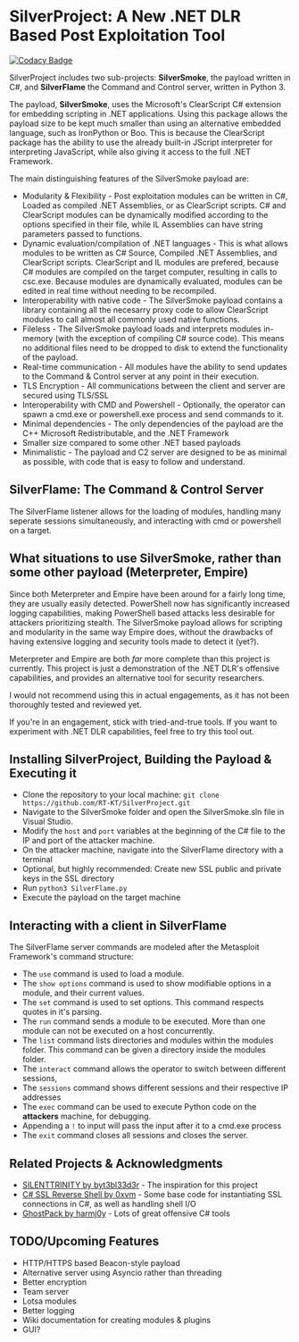 # SilverProject: A New .NET DLR Based Post Exploitation Tool

[![Codacy Badge](https://app.codacy.com/project/badge/Grade/3027449b9f8f42b189fb417a62cfed9e)](https://www.codacy.com?utm_source=github.com&amp;utm_medium=referral&amp;utm_content=RT-KT/SilverProject&amp;utm_campaign=Badge_Grade)

SilverProject includes two sub-projects: **SilverSmoke**, the payload written in C#, and **SilverFlame** the Command and Control server, written in Python 3.

The payload, **SilverSmoke**, uses the Microsoft's ClearScript C# extension for embedding scripting in .NET applications. Using this package allows the payload size to be kept much smaller than using an alternative embedded language, such as IronPython or Boo. This is because the ClearScript package has the ability to use the already built-in JScript interpreter for interpreting JavaScript, while also giving it access to the full .NET Framework. 

The main distinguishing features of the SilverSmoke payload are:

 - Modularity & Flexibility - Post exploitation modules can be written in C#, Loaded as compiled .NET Assemblies, or as ClearScript scripts. C# and ClearScript modules can be dynamically modified according to the options specified in their file, while IL Assemblies can have string parameters passed to functions.
 - Dynamic evaluation/compilation of .NET languages - This  is what allows modules to be written as C# Source, Compiled .NET Assemblies, and ClearScript scripts. ClearScript and IL modules are prefered, because C# modules are compiled on the target computer, resulting in calls to csc.exe. Because modules are dynamically evaluated, modules can be edited in real time without needing to be recompiled.
 - Interoperability with native code - The SilverSmoke payload contains a library containing all the necesarry proxy code to allow ClearScript modules to call almost all commonly used native functions.
 - Fileless - The SilverSmoke payload loads and interprets modules in-memory (with the exception of compiling C# source code). This means no additional files need to be dropped to disk to extend the functionality of the payload.
 - Real-time communication - All modules have the ability to send updates to the Command & Control server at any point in their execution.
 - TLS Encryption - All communications between the client and server are secured using TLS/SSL
 - Interoperability with CMD and Powershell - Optionally, the operator can spawn a cmd.exe or powershell.exe process and send commands to it.
 - Minimal dependencies - The only dependencies of the payload are the C++ Microsoft Redistributable, and the .NET Framework
 - Smaller size compared to some other .NET based payloads
- Minimalistic - The payload and C2 server are designed to be as minimal as possible, with code that is easy to follow and understand.


## SilverFlame: The Command & Control Server

The SilverFlame listener allows for the loading of modules, handling many seperate sessions simultaneously, and interacting with cmd or powershell on a target.

## What situations to use SilverSmoke, rather than some other payload (Meterpreter, Empire)

Since both Meterpreter and Empire have been around for a fairly long time, they are usually easily detected. PowerShell now has significantly increased logging capabilities, making PowerShell based attacks less desirable for attackers prioritizing stealth. The SilverSmoke payload allows for scripting and modularity in the same way Empire does, without the drawbacks of having extensive logging and security tools made to detect it (yet?).

Meterpreter and Empire are both *far* more complete than this project is currently. This project is just a demonstration of the .NET DLR's offensive capabilities, and provides an alternative tool for security researchers.

I would not recommend using this in actual engagements, as it has not been thoroughly tested and reviewed yet.

If you're in an engagement, stick with tried-and-true tools. If you want to experiment with .NET DLR capabilities, feel free to try this tool out.

## Installing SilverProject, Building the Payload & Executing it

 - Clone the repository to your local machine: `git clone https://github.com/RT-KT/SilverProject.git`
 - Navigate to the SilverSmoke folder and open the SilverSmoke.sln file in Visual Studio.
 - Modify the `host` and `port` variables at the beginning of the C# file to the IP and port of the attacker machine.
 - On the attacker machine, navigate into the SilverFlame directory with a terminal
 - Optional, but highly recommended: Create new SSL public and private keys in the SSL directory
 - Run `python3 SilverFlame.py`
 - Execute the payload on the target machine
 
 ## Interacting with a client in SilverFlame
 The SilverFlame server commands are modeled after the Metasploit Framework's command structure:
 
 - The `use` command is used to load a module.
 - The `show options` command is used to show modifiable options in a module, and their current values.
 - The `set` command is used to set options. This command respects quotes in it's parsing.
 - The `run` command sends a module to be executed. More than one module can not be executed on a host concurrently.
 - The `list` command lists directories and modules within the modules folder. This command can be given a directory inside the modules folder.
 - The `interact` command allows the operator to switch between different sessions,
 - The `sessions` command shows different sessions and their respective IP addresses
 - The `exec` command can be used to execute Python code on the **attackers** machine, for debugging.
 - Appending a `!` to input will pass the input after it to a cmd.exe process
 - The `exit` command closes all sessions and closes the server.

 ## Related Projects & Acknowledgments
 

 - [SILENTTRINITY by byt3bl33d3r](https://github.com/byt3bl33d3r/SILENTTRINITY) - The inspiration for this project
 - [C# SSL Reverse Shell by 0xvm](https://github.com/0xvm/csharp_reverse_shell) - Some base code for instantiating SSL connections in C#, as well as handling shell I/O
 - [GhostPack by harmj0y](https://github.com/GhostPack) - Lots of great offensive C# tools
## TODO/Upcoming Features

 - HTTP/HTTPS based Beacon-style payload
 - Alternative server using Asyncio rather than threading
 - Better encryption
 - Team server
 - Lotsa modules
 - Better logging
 - Wiki documentation for creating modules & plugins
 - GUI?


